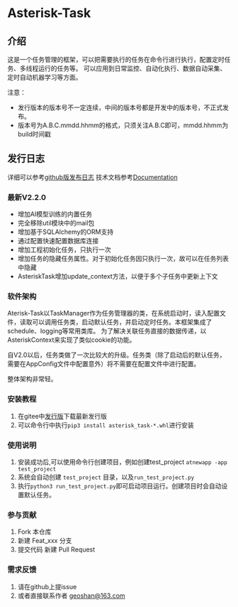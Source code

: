 # Asterisk-Task

## 介绍

这是一个任务管理的框架，可以把需要执行的任务在命令行进行执行，配置定时任务、多线程运行的任务等。
可以应用到日常监控、自动化执行、数据自动采集、定时自动机器学习等方面。

注意：

* 发行版本的版本号不一定连续，中间的版本号都是开发中的版本号，不正式发布。
* 版本号为A.B.C.mmdd.hhmm的格式，只须关注A.B.C即可，mmdd.hhmm为build时间戳

## 发行日志

详细可以参考[github版发布日志](https://github.com/geoshan/asterisk-task/blob/master/docs/release_log.md)
技术文档参考[Documentation](https://github.com/geoshan/asterisk-task/blob/master/docs/documentation.md)

### 最新V2.2.0

* 增加AI模型训练的内置任务
* 完全移除util模块中的mail包
* 增加基于SQLAlchemy的ORM支持
* 通过配置快速配置数据库连接
* 增加工程初始化任务，只执行一次
* 增加任务的隐藏任务属性。对于初始化任务因只执行一次，故可以在任务列表中隐藏
* AsteriskTask增加update_context方法，以便于多个子任务中更新上下文

### 软件架构

Aterisk-Task以TaskManager作为任务管理器的类，在系统启动时，读入配置文件，读取可以调用任务类，启动默认任务，并启动定时任务。本框架集成了schedule、logging等常用类库。
为了解决关联任务直接的数据传递，以AsteriskContext来实现了类似cookie的功能。

自V2.0以后，任务类做了一次比较大的升级。任务类（除了启动后的默认任务，需要在AppConfig文件中配置意外）将不需要在配置文件中进行配置。

整体架构非常轻。

### 安装教程

1. 在gitee中[发行版](https://e.gitee.com/zhangxin_1/repos/zhangxin_1/asterisk-task/releases/ "Asteristk-Task 框架发行版")下载最新发行版
2. 可以命令行中执行`pip3 install asterisk_task-*.whl`进行安装

### 使用说明

1. 安装成功后,可以使用命令行创建项目，例如创建test_project `atnewapp -app test_project`
2. 系统会自动创建 `test_project` 目录，以及`run_test_project.py`
3. 执行`python3 run_test_project.py`即可启动项目运行。创建项目时会自动设置默认任务。

### 参与贡献

1. Fork 本仓库
2. 新建 Feat_xxx 分支
3. 提交代码
    新建 Pull Request

### 需求反馈

1. 请在github上提issue
2. 或者直接联系作者 geoshan@163.com